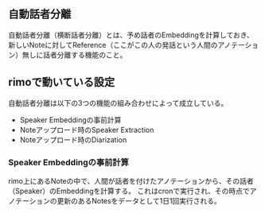 ## 自動話者分離
自動話者分離（横断話者分離）とは、予め話者のEmbeddingを計算しておき、新しいNoteに対してReference（ここがこの人の発話という人間のアノテーション）無しに話者分離する機能のこと。

## rimoで動いている設定
自動話者分離は以下の3つの機能の組み合わせによって成立している。

- Speaker Embeddingの事前計算
- Noteアップロード時のSpeaker Extraction
- Noteアップロード時のDiarization

### Speaker Embeddingの事前計算
rimo上にあるNoteの中で、人間が話者を付けたアノテーションから、その話者（Speaker）のEmbeddingを計算する。
これはcronで実行され、その時点でアノテーションの更新のあるNotesをデータとして1日1回実行される。
